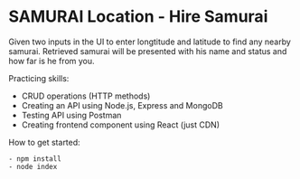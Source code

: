# SAMURAI Location - Hire Samurai 

Given two inputs in the UI to enter longtitude and latitude to find any nearby samurai. Retrieved samurai will be presented with his name and status and how far is he from you. 

Practicing skills: 
* CRUD operations (HTTP methods)
* Creating an API using Node.js, Express and MongoDB
* Testing API using Postman
* Creating frontend component using React (just CDN)

How to get started: 

```
- npm install
- node index